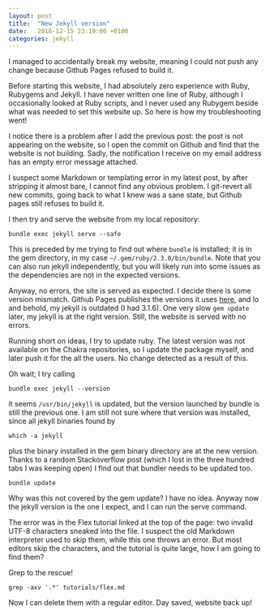 ```yaml
---
layout: post
title:  "New Jekyll version"
date:   2016-12-15 23:19:00 +0100
categories: jekyll 
---
```


I managed to accidentally break my website, meaning I could not push any change because Github Pages
refused to build it.

Before starting this website, I had absolutely zero experience with Ruby, Rubygems and Jekyll. I have never
written one line of Ruby, although I occasionally looked at Ruby scripts, and I never used any Rubygem
beside what was needed to set this website up. So here is how my troubleshooting went!

I notice there is a problem after I add the previous post: the post is not appearing on the website, so I open
the commit on Github and find that the website is not building. Sadly, the notification I receive on
my email address has an empty error message attached.

I suspect some Markdown or templating error in my latest post, by after stripping it almost bare, I
cannot find any obvious problem. I git-revert all new commits, going back to what I knew was a sane
state, but Github pages still refuses to build it.

I then try and serve the website from my local repository:

```
bundle exec jekyll serve --safe
```

This is preceded by me trying to find out where ```bundle``` is installed; it is in the gem directory,
in my case ```~/.gem/ruby/2.3.0/bin/bundle```. Note that you can also run jekyll independently, but
you will likely run into some issues as the dependencies are not in the expected versions.

Anyway, no errors, the site is served as expected. I decide there is some version mismatch. Github
Pages publishes the versions it uses [here](https://pages.github.com/versions/), and lo and behold, my
jekyll is outdated (I had 3.1.6). One very slow ```gem update``` later, my jekyll is at the right
version. Still, the website is served with no errors.

Running short on ideas, I try to update ruby. The latest version was not available on the Chakra
repositories, so I update the package myself, and later push it for the all the users. No change
detected as a result of this.

Oh wait; I try calling

```
bundle exec jekyll --version
```

it seems ```/usr/bin/jekyll``` is updated, but the version launched by bundle is still the previous
one. I am still not sure where that version was installed, since all jekyll binaries found by

```
which -a jekyll
```

plus the binary installed in the gem binary directory are at the new version. Thanks to a random
Stackoverflow post (which I lost in the three hundred tabs I was keeping open) I find
out that bundler needs to be updated too.

```
bundle update
```

Why was this not covered by the gem update? I have no idea. Anyway now the jekyll version is the
one I expect, and I can run the serve command.

The error was in the Flex tutorial linked at the top of the page: two
invalid UTF-8 characters sneaked into the file. I suspect the old Markdown interpreter used to skip
them, while this one throws an error. But most editors skip the characters, and the tutorial is quite
large, how I am going to find them?

Grep to the rescue!

```
grep -axv '.*' tutorials/flex.md
```

Now I can delete them with a regular editor. Day saved, website back up!

